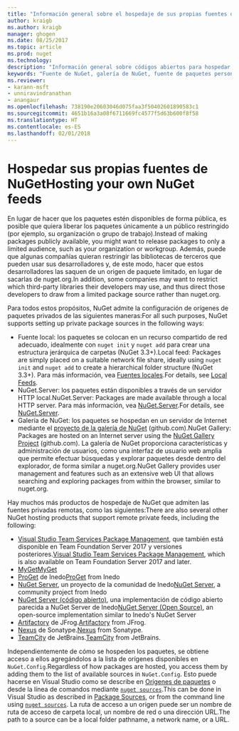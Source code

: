 ```yaml
---
title: "Información general sobre el hospedaje de sus propias fuentes de NuGet | Microsoft Docs"
author: kraigb
ms.author: kraigb
manager: ghogen
ms.date: 08/25/2017
ms.topic: article
ms.prod: nuget
ms.technology: 
description: "Información general sobre códigos abiertos para hospedar sus propias fuentes o galerías de paquetes de NuGet, ya sea de forma local o remota."
keywords: "Fuente de NuGet, galería de NuGet, fuente de paquetes personalizada, NuGet.Server"
ms.reviewer:
- karann-msft
- unniravindranathan
- anangaur
ms.openlocfilehash: 738190e20603046d075faa3f50402601890583c1
ms.sourcegitcommit: 4651b16a3a08f6711669fc4577f5d63b600f8f58
ms.translationtype: HT
ms.contentlocale: es-ES
ms.lasthandoff: 02/01/2018
---
```

# <a name="hosting-your-own-nuget-feeds"></a><span data-ttu-id="fad32-104">Hospedar sus propias fuentes de NuGet</span><span class="sxs-lookup"><span data-stu-id="fad32-104">Hosting your own NuGet feeds</span></span>

<span data-ttu-id="fad32-105">En lugar de hacer que los paquetes estén disponibles de forma pública, es posible que quiera liberar los paquetes únicamente a un público restringido (por ejemplo, su organización o grupo de trabajo).</span><span class="sxs-lookup"><span data-stu-id="fad32-105">Instead of making packages publicly available, you might want to release packages to only a limited audience, such as your organization or workgroup.</span></span> <span data-ttu-id="fad32-106">Además, puede que algunas compañías quieran restringir las bibliotecas de terceros que pueden usar sus desarrolladores y, de este modo, hacer que estos desarrolladores las saquen de un origen de paquete limitado, en lugar de sacarlas de nuget.org.</span><span class="sxs-lookup"><span data-stu-id="fad32-106">In addition, some companies may want to restrict which third-party libraries their developers may use, and thus direct those developers to draw from a limited package source rather than nuget.org.</span></span>

<span data-ttu-id="fad32-107">Para todos estos propósitos, NuGet admite la configuración de orígenes de paquetes privados de las siguientes maneras:</span><span class="sxs-lookup"><span data-stu-id="fad32-107">For all such purposes, NuGet supports setting up private package sources in the following ways:</span></span>

- <span data-ttu-id="fad32-108">Fuente local: los paquetes se colocan en un recurso compartido de red adecuado, idealmente con `nuget init` y `nuget add` para crear una estructura jerárquica de carpetas (NuGet 3.3+).</span><span class="sxs-lookup"><span data-stu-id="fad32-108">Local feed: Packages are simply placed on a suitable network file share, ideally using `nuget init` and `nuget add` to create a hierarchical folder structure (NuGet 3.3+).</span></span> <span data-ttu-id="fad32-109">Para más información, vea [Fuentes locales](../hosting-packages/local-feeds.md).</span><span class="sxs-lookup"><span data-stu-id="fad32-109">For details, see [Local Feeds](../hosting-packages/local-feeds.md).</span></span>
- <span data-ttu-id="fad32-110">NuGet.Server: los paquetes están disponibles a través de un servidor HTTP local.</span><span class="sxs-lookup"><span data-stu-id="fad32-110">NuGet.Server: Packages are made available through a local HTTP server.</span></span> <span data-ttu-id="fad32-111">Para más información, vea [NuGet.Server](../hosting-packages/nuget-server.md).</span><span class="sxs-lookup"><span data-stu-id="fad32-111">For details, see [NuGet.Server](../hosting-packages/nuget-server.md).</span></span>
- <span data-ttu-id="fad32-112">Galería de NuGet: los paquetes se hospedan en un servidor de Internet mediante el [proyecto de la galería de NuGet](https://github.com/NuGet/NuGetGallery#build-and-run-the-gallery-in-arbitrary-number-easy-steps) (github.com).</span><span class="sxs-lookup"><span data-stu-id="fad32-112">NuGet Gallery: Packages are hosted on an Internet server using the [NuGet Gallery Project](https://github.com/NuGet/NuGetGallery#build-and-run-the-gallery-in-arbitrary-number-easy-steps) (github.com).</span></span> <span data-ttu-id="fad32-113">La galería de NuGet proporciona características y administración de usuarios, como una interfaz de usuario web amplia que permite efectuar búsquedas y explorar paquetes desde dentro del explorador, de forma similar a nuget.org.</span><span class="sxs-lookup"><span data-stu-id="fad32-113">NuGet Gallery provides user management and features such as an extensive web UI that allows searching and exploring packages from within the browser, similar to nuget.org.</span></span>

<span data-ttu-id="fad32-114">Hay muchos más productos de hospedaje de NuGet que admiten las fuentes privadas remotas, como las siguientes:</span><span class="sxs-lookup"><span data-stu-id="fad32-114">There are also several other NuGet hosting products that support remote private feeds, including the following:</span></span>

- <span data-ttu-id="fad32-115">[Visual Studio Team Services Package Management](https://www.visualstudio.com/docs/package/nuget/publish), que también está disponible en Team Foundation Server 2017 y versiones posteriores.</span><span class="sxs-lookup"><span data-stu-id="fad32-115">[Visual Studio Team Services Package Management](https://www.visualstudio.com/docs/package/nuget/publish), which is also available on Team Foundation Server 2017 and later.</span></span>
- [<span data-ttu-id="fad32-116">MyGet</span><span class="sxs-lookup"><span data-stu-id="fad32-116">MyGet</span></span>](http://myget.org)
- <span data-ttu-id="fad32-117">[ProGet](http://inedo.com/proget) de Inedo</span><span class="sxs-lookup"><span data-stu-id="fad32-117">[ProGet](http://inedo.com/proget) from Inedo</span></span>
- <span data-ttu-id="fad32-118">[NuGet Server](http://nugetserver.net/), un proyecto de la comunidad de Inedo</span><span class="sxs-lookup"><span data-stu-id="fad32-118">[NuGet Server](http://nugetserver.net/), a community project from Inedo</span></span>
- <span data-ttu-id="fad32-119">[NuGet Server (código abierto)](http://nuget-server.net), una implementación de código abierto parecida a NuGet Server de Inedo</span><span class="sxs-lookup"><span data-stu-id="fad32-119">[NuGet Server (Open Source)](http://nuget-server.net), an open-source implementation similar to Inedo's NuGet Server</span></span>
- <span data-ttu-id="fad32-120">[Artifactory](https://www.jfrog.com/artifactory/) de JFrog.</span><span class="sxs-lookup"><span data-stu-id="fad32-120">[Artifactory](https://www.jfrog.com/artifactory/) from JFrog.</span></span>
- <span data-ttu-id="fad32-121">[Nexus](http://www.sonatype.org/nexus/) de Sonatype.</span><span class="sxs-lookup"><span data-stu-id="fad32-121">[Nexus](http://www.sonatype.org/nexus/) from Sonatype.</span></span>
- <span data-ttu-id="fad32-122">[TeamCity](https://www.jetbrains.com/teamcity/) de JetBrains.</span><span class="sxs-lookup"><span data-stu-id="fad32-122">[TeamCity](https://www.jetbrains.com/teamcity/) from JetBrains.</span></span>

<span data-ttu-id="fad32-123">Independientemente de cómo se hospeden los paquetes, se obtiene acceso a ellos agregándolos a la lista de orígenes disponibles en `NuGet.Config`.</span><span class="sxs-lookup"><span data-stu-id="fad32-123">Regardless of how packages are hosted, you access them by adding them to the list of available sources in `NuGet.Config`.</span></span> <span data-ttu-id="fad32-124">Esto puede hacerse en Visual Studio como se describe en [Orígenes de paquetes](../tools/package-manager-ui.md#package-sources) o desde la línea de comandos mediante [`nuget sources`](../tools/cli-ref-sources.md).</span><span class="sxs-lookup"><span data-stu-id="fad32-124">This can be done in Visual Studio as described in [Package Sources](../tools/package-manager-ui.md#package-sources), or from the command line using [`nuget sources`](../tools/cli-ref-sources.md).</span></span> <span data-ttu-id="fad32-125">La ruta de acceso a un origen puede ser un nombre de ruta de acceso de carpeta local, un nombre de red o una dirección URL.</span><span class="sxs-lookup"><span data-stu-id="fad32-125">The path to a source can be a local folder pathname, a network name, or a URL.</span></span>
